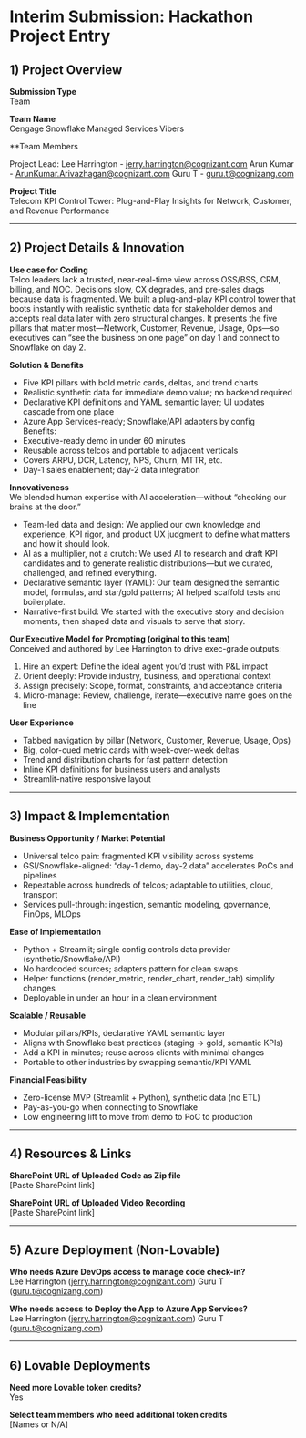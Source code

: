 # Interim Submission: Hackathon Project Entry

## 1) Project Overview

**Submission Type**  
Team

**Team Name**  
Cengage Snowflake Managed Services Vibers

**Team Members

Project Lead: Lee Harrington - jerry.harrington@cognizant.com
Arun Kumar - ArunKumar.Arivazhagan@cognizant.com 
Guru T - guru.t@cognizang.com

**Project Title**  
Telecom KPI Control Tower: Plug-and-Play Insights for Network, Customer, and Revenue Performance

---

## 2) Project Details & Innovation

**Use case for Coding**  
Telco leaders lack a trusted, near-real-time view across OSS/BSS, CRM, billing, and NOC. Decisions slow, CX degrades, and pre-sales drags because data is fragmented. We built a plug-and-play KPI control tower that boots instantly with realistic synthetic data for stakeholder demos and accepts real data later with zero structural changes. It presents the five pillars that matter most—Network, Customer, Revenue, Usage, Ops—so executives can “see the business on one page” on day 1 and connect to Snowflake on day 2.

**Solution & Benefits**  
- Five KPI pillars with bold metric cards, deltas, and trend charts  
- Realistic synthetic data for immediate demo value; no backend required  
- Declarative KPI definitions and YAML semantic layer; UI updates cascade from one place  
- Azure App Services-ready; Snowflake/API adapters by config  
Benefits:  
- Executive-ready demo in under 60 minutes  
- Reusable across telcos and portable to adjacent verticals  
- Covers ARPU, DCR, Latency, NPS, Churn, MTTR, etc.  
- Day-1 sales enablement; day-2 data integration

**Innovativeness**  
We blended human expertise with AI acceleration—without “checking our brains at the door.”  
- Team-led data and design: We applied our own knowledge and experience, KPI rigor, and product UX judgment to define what matters and how it should look.  
- AI as a multiplier, not a crutch: We used AI to research and draft KPI candidates and to generate realistic distributions—but we curated, challenged, and refined everything.  
- Declarative semantic layer (YAML): Our team designed the semantic model, formulas, and star/gold patterns; AI helped scaffold tests and boilerplate.  
- Narrative-first build: We started with the executive story and decision moments, then shaped data and visuals to serve that story.

**Our Executive Model for Prompting (original to this team)**  
Conceived and authored by Lee Harrington to drive exec-grade outputs:  
1) Hire an expert: Define the ideal agent you’d trust with P&L impact  
2) Orient deeply: Provide industry, business, and operational context  
3) Assign precisely: Scope, format, constraints, and acceptance criteria  
4) Micro-manage: Review, challenge, iterate—executive name goes on the line

**User Experience**  
- Tabbed navigation by pillar (Network, Customer, Revenue, Usage, Ops)  
- Big, color-cued metric cards with week-over-week deltas  
- Trend and distribution charts for fast pattern detection  
- Inline KPI definitions for business users and analysts  
- Streamlit-native responsive layout

---

## 3) Impact & Implementation

**Business Opportunity / Market Potential**  
- Universal telco pain: fragmented KPI visibility across systems  
- GSI/Snowflake-aligned: “day-1 demo, day-2 data” accelerates PoCs and pipelines  
- Repeatable across hundreds of telcos; adaptable to utilities, cloud, transport  
- Services pull-through: ingestion, semantic modeling, governance, FinOps, MLOps

**Ease of Implementation**  
- Python + Streamlit; single config controls data provider (synthetic/Snowflake/API)  
- No hardcoded sources; adapters pattern for clean swaps  
- Helper functions (render_metric, render_chart, render_tab) simplify changes  
- Deployable in under an hour in a clean environment

**Scalable / Reusable**  
- Modular pillars/KPIs, declarative YAML semantic layer  
- Aligns with Snowflake best practices (staging → gold, semantic KPIs)  
- Add a KPI in minutes; reuse across clients with minimal changes  
- Portable to other industries by swapping semantic/KPI YAML

**Financial Feasibility**  
- Zero-license MVP (Streamlit + Python), synthetic data (no ETL)  
- Pay-as-you-go when connecting to Snowflake  
- Low engineering lift to move from demo to PoC to production

---

## 4) Resources & Links

**SharePoint URL of Uploaded Code as Zip file**  
[Paste SharePoint link]

**SharePoint URL of Uploaded Video Recording**  
[Paste SharePoint link]

---

## 5) Azure Deployment (Non-Lovable)

**Who needs Azure DevOps access to manage code check-in?**  
Lee Harrington (jerry.harrington@cognizant.com)
Guru T (guru.t@cognizang.com)


**Who needs access to Deploy the App to Azure App Services?**  
Lee Harrington (jerry.harrington@cognizant.com)
Guru T (guru.t@cognizang.com)


---

## 6) Lovable Deployments

**Need more Lovable token credits?**  
Yes

**Select team members who need additional token credits**  
[Names or N/A]
